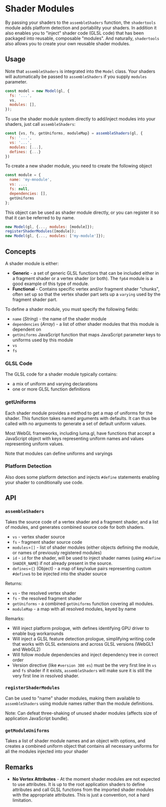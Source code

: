 # Shader Modules

By passing your shaders to the `assembleShaders` function, the `shadertools` module adds platform detection and portability your shaders. In addition it also enables you to "inject" shader code (GLSL code) that has been packaged into reusable, composable "modules". And naturally, `shadertools` also allows you to create your own reusable shader modules.


## Usage

Note that `assembleShaders` is integrated into the `Model` class. Your shaders will automatically be passed to `assembleShaders` if you supply `modules` parameter.
```js
const model = new Model(gl, {
  fs: '...',
  vs,
  modules: [],
});
```

To use the shader module system directly to add/inject modules into your shaders, just call `assembleShaders`:
```js
const {vs, fs, getUniforms, moduleMap} = assembleShaders(gl, {
  fs: '...',
  vs: '...',
  modules: [...],
  defines: {...}
})
```

To create a new shader module, you need to create the following object
```js
const module = {
  name: 'my-mnodule',
  vs: ....
  fs: null,
  dependencies: [],
  getUniforms
};
```

This object can be used as shader module directly, or you can register it so that it can be referred to by name.
```js
new Model(gl, {..., modules: [module]});
registerShaderModules([module]);
new Model(gl, {..., modules: ['my-module']});
```


## Concepts

A shader module is either:
* **Generic** - a set of generic GLSL functions that can be included either in a fragment shader or a vertex shader (or both). The `fp64` module is a good example of this type of module.
* **Functional** - Contains specific vertex and/or fragment shader "chunks", often set up so that the vertex shader part sets up a `varying` used by the fragment shader part.

To define a shader module, you must specify the following fields:
* `name` (*String*) - the name of the shader module
* `dependencies` (*Array*) - a list of other shader modules that this module is dependent on
* `getUniforms` JavaScript function that maps JavaScript parameter keys to uniforms used by this module
* `vs`
* `fs`


### GLSL Code

The GLSL code for a shader module typically contains:
* a mix of uniform and varying declarations
* one or more GLSL function definitions


### getUniforms

Each shader module provides a method to get a map of uniforms for the shader. This function takes named arguments with defaults. It can thus be called with no arguments to generate a set of default uniform values.

Most WebGL frameworks, including luma.gl, have functions that accept a JavaScript object with keys representing uniform names and values representing uniform values.

Note that modules can define uniforms and varyings


### Platform Detection

Also does some platform detection and injects `#define` statements enabling
your shader to conditionally use code.


## API


### `assembleShaders`

Takes the source code of a vertex shader and a fragment shader, and a list of modules, and generates combined source code for both shaders.

* `vs` - vertex shader source
* `fs` - fragment shader source code
* `modules`=`[]` - list of shader modules (either objects defining the module, or names of previously registered modules)
* `id` - `id` for the shader, will be used to inject shader names (using `#define SHADER_NAME`) if not already present in the source.
* `defines`=`{}` (Object) - a map of key/value pairs representing custom `#define`s to be injected into the shader source

Returns:
* `vs` - the resolved vertex shader
* `fs` - the resolved fragment shader
* `getUniforms` - a combined `getUniforms` function covering all modules.
* `moduleMap` - a map with all resolved modules, keyed by name

Remarks:
* Will inject platform prologue, with defines identifying GPU driver to enable bug workarounds
* Will inject a GLSL feature detection prologue, simplifying writing code that works with GLSL extensions and across GLSL versions (WebGL1 and WebGL2)
* Will follow module dependencies and inject dependency tree in correct order
* Version directive (like `#version 300 es`) must be the very first line in `vs` and `fs` shader if it exists, `assembleShaders` will make sure it is still the very first line in resolved shader.


### `registerShaderModules`

Can be used to "name" shader modules, making them available to `assembleShaders` using module names rather than the module definitions.

Note: Can defeat three-shaking of unused shader modules (affects size of application JavaScript bundle).


### `getModuleUniforms`

Takes a list of shader module names and an object with options, and creates a combined uniform object that contains all necessary uniforms for all the modules injected into your shader


## Remarks

* **No Vertex Attributes** - At the moment shader modules are not expected to use attributes. It is up to the root application shaders to define attributes and call GLSL functions from the imported shader modules with the appropriate attributes. This is just a convention, not a hard limitation.
